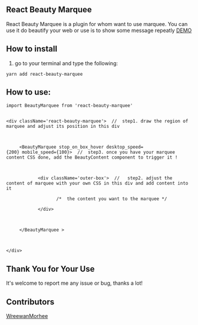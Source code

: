 ## React Beauty Marquee
React Beauty Marquee is a plugin for whom want to use marquee.
You can
use it do beautify your web
or
use is to show some message repeatly
[DEMO](https://event.hearst.com.tw/uiuxstoredemo/beautymarquee/)


## How to install
1. go to your terminal and type the following:
```
yarn add react-beauty-marquee
```

## How to use:
```
import BeautyMarquee from 'react-beauty-marquee'


<div className='react-beauty-marquee'>  //  step1. draw the region of marquee and adjust its position in this div



     <BeautyMarquee stop_on_box_hover desktop_speed={200} mobile_speed={100}>  //  step3. once you have your marquee content CSS done, add the BeautyContent component to trigger it !



            <div className='outer-box'>  //   step2. adjust the content of marquee with your own CSS in this div and add content into it

                   /*  the content you want to the marquee */

            </div>



     </BeautyMarquee >



</div>
```

## Thank You for Your Use
It's welcome to report me any issue or bug, thanks a lot!

## Contributors
[WreewanMorhee](https://github.com/WreewanMorhee)
